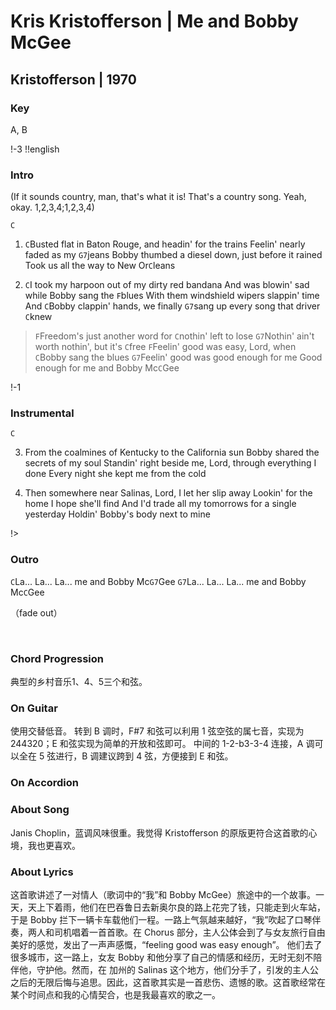 # Kris Kristofferson | Me and Bobby McGee
## Kristofferson | 1970

### Key
A, B
&nbsp;

!-3
!!english


### Intro
(If it sounds country, man, that's what it is! That's a country song. Yeah, okay. 1,2,3,4;1,2,3,4)

`C`

1. `C`Busted flat in Baton Rouge, and headin' for the trains
Feelin' nearly faded as my `G7`jeans
Bobby thumbed a diesel down, just before it rained
Took us all the way to New Or`C`leans

2. `C`I took my harpoon out of my dirty red bandana
And was blowin' sad while Bobby sang the `F`blues
With them windshield wipers slappin' time
And `C`Bobby clappin' hands, we finally `G7`sang up every song that driver `C`knew

> `F`Freedom's just another word for `C`nothin' left to lose
> `G7`Nothin' ain't worth nothin', but it's `C`free
> `F`Feelin' good was easy, Lord, when `C`Bobby sang the blues
> `G7`Feelin' good was good enough for me
> Good enough for me and Bobby Mc`C`Gee

!-1

### Instrumental
`C`

3. From the coalmines of Kentucky to the California sun
Bobby shared the secrets of my soul
Standin' right beside me, Lord, through everything I done
Every night she kept me from the cold

4. Then somewhere near Salinas, Lord, I let her slip away
Lookin' for the home I hope she'll find
And I'd trade all my tomorrows for a single yesterday
Holdin' Bobby's body next to mine

!>

### Outro
`C`La... La... La... me and Bobby Mc`G7`Gee
`G7`La... La... La... me and Bobby Mc`C`Gee

（fade out）


&nbsp;&nbsp;

### Chord Progression
典型的乡村音乐1、4、5三个和弦。

### On Guitar
使用交替低音。
转到 B 调时，F#7 和弦可以利用 1 弦空弦的属七音，实现为 244320；E 和弦实现为简单的开放和弦即可。
中间的 1-2-b3-3-4 连接，A 调可以全在 5 弦进行，B 调建议跨到 4 弦，方便接到 E 和弦。

### On Accordion


### About Song
Janis Choplin，蓝调风味很重。我觉得 Kristofferson 的原版更符合这首歌的心境，我也更喜欢。

### About Lyrics
这首歌讲述了一对情人（歌词中的“我”和 Bobby McGee）旅途中的一个故事。一天，天上下着雨，他们在巴吞鲁日去新奥尔良的路上花完了钱，只能走到火车站，于是 Bobby 拦下一辆卡车载他们一程。一路上气氛越来越好，“我”吹起了口琴伴奏，两人和司机唱着一首首歌。在 Chorus 部分，主人公体会到了与女友旅行自由美好的感觉，发出了一声声感慨，“feeling good was easy enough”。
他们去了很多城市，这一路上，女友 Bobby 和他分享了自己的情感和经历，无时无刻不陪伴他，守护他。然而，在 加州的 Salinas 这个地方，他们分手了，引发的主人公之后的无限后悔与追思。因此，这首歌其实是一首悲伤、遗憾的歌。这首歌经常在某个时间点和我的心情契合，也是我最喜欢的歌之一。
